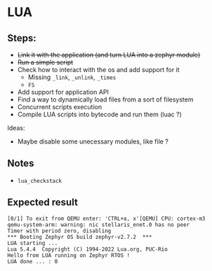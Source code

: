 # LUA

## Steps:

- ~~Link it with the application (and turn LUA into a zephyr module)~~
- ~~Run a simple script~~
- Check how to interact with the os and add support for it
  - Missing `_link`, `_unlink`, `_times`
  - `FS`
- Add support for application API
- Find a way to dynamically load files from a sort of filesystem
- Concurrent scripts execution
- Compile LUA scripts into bytecode and run them (luac ?)

Ideas:
- Maybe disable some unecessary modules, like file ?

## Notes

- `lua_checkstack`

## Expected result

```
[0/1] To exit from QEMU enter: 'CTRL+a, x'[QEMU] CPU: cortex-m3
qemu-system-arm: warning: nic stellaris_enet.0 has no peer
Timer with period zero, disabling
*** Booting Zephyr OS build zephyr-v2.7.2  ***
LUA starting ...
Lua 5.4.4  Copyright (C) 1994-2022 Lua.org, PUC-Rio
Hello from LUA running on Zephyr RTOS !
LUA done ... : 0
```
